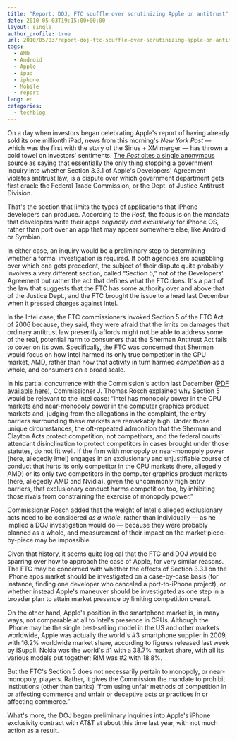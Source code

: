 ```yaml
---
title: "Report: DOJ, FTC scuffle over scrutinizing Apple on antitrust"
date: 2010-05-03T19:15:00+00:00
layout: single
author_profile: true
url: 2010/05/03/report-doj-ftc-scuffle-over-scrutinizing-apple-on-antitrust/
tags:
  - AMD
  - Android
  - Apple
  - ipad
  - iphone
  - Mobile
  - report
lang: en
categories: 
  - techblog
---
```

On a day when investors began celebrating Apple's report of having already sold its one millionth iPad, news from this morning's _New York Post_ — which was the first with the story of the Sirius + XM merger — has thrown a cold towel on investors' sentiments. [The _Post_ cites a single anonymous source](http://www.nypost.com/p/news/business/an_antitrust_app_buvCWcJdjFoLD5vBSkguGO) as saying that essentially the only thing stopping a government inquiry into whether Section 3.3.1 of Apple's Developers' Agreement violates antitrust law, is a dispute over which government department gets first crack: the Federal Trade Commission, or the Dept. of Justice Antitrust Division. 

That's the section that limits the types of applications that iPhone developers can produce. According to the _Post_, the focus is on the mandate that developers write their apps _originally and exclusively_ for iPhone OS, rather than port over an app that may appear somewhere else, like Android or Symbian. 

In either case, an inquiry would be a preliminary step to determining whether a formal investigation is required. If both agencies are squabbling over which one gets precedent, the subject of their dispute quite probably involves a very different section, called “Section 5,” not of the Developers' Agreement but rather the act that defines what the FTC does. It's a part of the law that suggests that the FTC has some authority over and above that of the Justice Dept., and the FTC brought the issue to a head last December when it pressed charges against Intel. 

In the Intel case, the FTC commissioners invoked Section 5 of the FTC Act of 2006 because, they said, they were afraid that the limits on damages that ordinary antitrust law presently affords might not be able to address some of the real, potential harm to consumers that the Sherman Antitrust Act fails to cover on its own. Specifically, the FTC was concerned that Sherman would focus on how Intel harmed its only true competitor in the CPU market, AMD, rather than how that activity in turn harmed _competition_ as a whole, and consumers on a broad scale. 

In his partial concurrence with the Commission's action last December ([PDF available here](http://ftc.gov/os/adjpro/d9341/091216intelstatement.pdf)), Commissioner J. Thomas Rosch explained why Section 5 would be relevant to the Intel case: “Intel has monopoly power in the CPU markets and near-monopoly power in the computer graphics product markets and, judging from the allegations in the complaint, the entry barriers surrounding these markets are remarkably high. Under those unique circumstances, the oft-repeated admonition that the Sherman and Clayton Acts protect competition, not competitors, and the federal courts' attendant disinclination to protect competitors in cases brought under those statutes, do not fit well. If the firm with monopoly or near-monopoly power (here, allegedly Intel) engages in an exclusionary and unjustifiable course of conduct that hurts its only competitor in the CPU markets (here, allegedly AMD) or its only two competitors in the computer graphics product markets (here, allegedly AMD and Nvidia), given the uncommonly high entry barriers, that exclusionary conduct harms competition too, by inhibiting those rivals from constraining the exercise of monopoly power.” 

Commissioner Rosch added that the weight of Intel's alleged exclusionary acts need to be considered _as a whole_, rather than individually — as he implied a DOJ investigation would do — because they were probably planned as a whole, and measurement of their impact on the market piece-by-piece may be impossible. 

Given that history, it seems quite logical that the FTC and DOJ would be sparring over how to approach the case of Apple, for very similar reasons. The FTC may be concerned with whether the effects of Section 3.3.1 on the iPhone apps market should be investigated on a case-by-case basis (for instance, finding one developer who canceled a port-to-iPhone project), or whether instead Apple's maneuver should be investigated as one step in a broader plan to attain market presence by limiting competition overall. 

On the other hand, Apple's position in the smartphone market is, in many ways, not comparable at all to Intel's presence in CPUs. Although the iPhone may be the single best-selling model in the US and other markets worldwide, Apple was actually the world's #3 smartphone supplier in 2009, with 16.2% worldwide market share, according to figures released last week by iSuppli. Nokia was the world's #1 with a 38.7% market share, with all its various models put together; RIM was #2 with 18.8%. 

But the FTC's Section 5 does not necessarily pertain to monopoly, or near-monopoly, players. Rather, it gives the Commission the mandate to prohibit institutions (other than banks) “from using unfair methods of competition in or affecting commerce and unfair or deceptive acts or practices in or affecting commerce.” 

What's more, the DOJ began preliminary inquiries into Apple's iPhone exclusivity contract with AT&T at about this time last year, with not much action as a result.